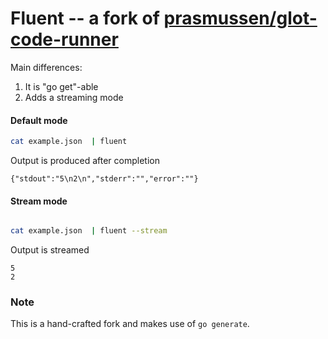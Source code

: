 # Fluent -- a fork of [prasmussen/glot-code-runner](https://github.com/prasmussen/glot-code-runner)

Main differences: 
1. It is "go get"-able 
2. Adds a streaming mode


#### Default mode

```sh
cat example.json  | fluent
```
Output is produced after completion
```
{"stdout":"5\n2\n","stderr":"","error":""}

```

#### Stream mode

```sh

cat example.json  | fluent --stream
```
Output is streamed
```
5
2
```

### Note
This is a hand-crafted fork and makes use of `go generate`.
